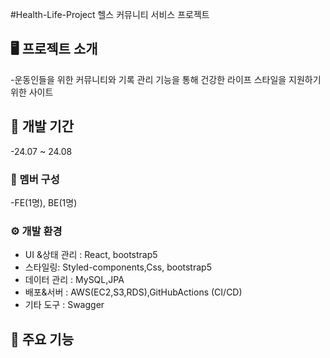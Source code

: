 #Health-Life-Project
헬스 커뮤니티 서비스 프로젝트

## 🖥️ 프로젝트 소개
-운동인들을 위한 커뮤니티와 기록 관리 기능을 통해 건강한 라이프 스타일을 지원하기
 위한 사이트
<br>
## 📅 개발 기간
-24.07 ~ 24.08

### 👥 멤버 구성
 -FE(1명), BE(1명)

### ⚙️ 개발 환경
- UI &상태 관리 : React, bootstrap5
- 스타일링: Styled-components,Css, bootstrap5
- 데이터 관리 : MySQL,JPA
- 배포&서버 : AWS(EC2,S3,RDS),GitHubActions (CI/CD)
- 기타 도구 : Swagger

## 📍 주요 기능

